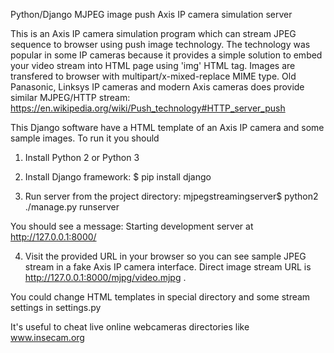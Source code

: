 Python/Django MJPEG image push Axis IP camera simulation server

This is an Axis IP camera simulation program which can stream JPEG sequence to browser using push image technology.
The technology was popular in some IP cameras because it provides a simple solution to embed your video stream into HTML page using 'img' HTML  tag. Images are transfered to browser with multipart/x-mixed-replace MIME type. Old Panasonic, Linksys IP cameras and modern Axis cameras does provide similar MJPEG/HTTP stream:
https://en.wikipedia.org/wiki/Push_technology#HTTP_server_push

This Django software have a HTML template of an Axis IP camera and some sample images. To run it you should

1. Install Python 2 or Python 3
2. Install Django framework: 
$ pip install django

3. Run server from the project directory:
mjpegstreamingserver$ python2 ./manage.py runserver

You should see a message:
Starting development server at http://127.0.0.1:8000/

4. Visit the provided URL in your browser so you can see sample JPEG stream in a fake Axis IP camera interface. Direct image stream URL is http://127.0.0.1:8000/mjpg/video.mjpg . 

You could change HTML templates in special directory and some stream settings in settings.py

It's useful to cheat live online webcameras directories like www.insecam.org

